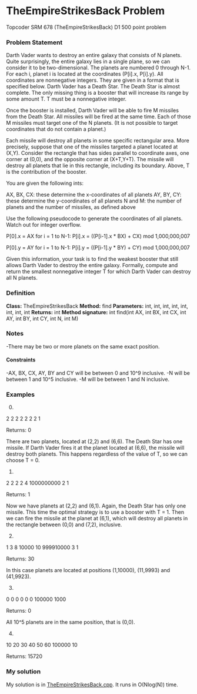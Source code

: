 # TheEmpireStrikesBack Problem
Topcoder SRM 678 (TheEmpireStrikesBack) D1 500 point problem

### Problem Statement
Darth Vader wants to destroy an entire galaxy that consists of N planets. Quite surprisingly, the entire galaxy lies in a single plane, so we can consider it to be two-dimensional. The planets are numbered 0 through N-1. For each i, planet i is located at the coordinates (P[i].x, P[i].y). All coordinates are nonnegative integers. They are given in a format that is specified below.
Darth Vader has a Death Star. The Death Star is almost complete. The only missing thing is a booster that will increase its range by some amount T. T must be a nonnegative integer.

Once the booster is installed, Darth Vader will be able to fire M missiles from the Death Star. All missiles will be fired at the same time. Each of those M missiles must target one of the N planets. (It is not possible to target coordinates that do not contain a planet.)

Each missile will destroy all planets in some specific rectangular area. More precisely, suppose that one of the missiles targeted a planet located at (X,Y). Consider the rectangle that has sides parallel to coordinate axes, one corner at (0,0), and the opposite corner at (X+T,Y+T). The missile will destroy all planets that lie in this rectangle, including its boundary. Above, T is the contribution of the booster.

You are given the following ints:

AX, BX, CX: these determine the x-coordinates of all planets AY, BY, CY: these determine the y-coordinates of all planets N and M: the number of planets and the number of missiles, as defined above

Use the following pseudocode to generate the coordinates of all planets. Watch out for integer overflow.

P[0].x = AX for i = 1 to N-1: P[i].x = ((P[i-1].x * BX) + CX) mod 1,000,000,007

P[0].y = AY for i = 1 to N-1: P[i].y = ((P[i-1].y * BY) + CY) mod 1,000,000,007

Given this information, your task is to find the weakest booster that still allows Darth Vader to destroy the entire galaxy. Formally, compute and return the smallest nonnegative integer T for which Darth Vader can destroy all N planets.

### Definition
**Class:** TheEmpireStrikesBack
**Method:** find
**Parameters:** int, int, int, int, int, int, int, int
**Returns:** int
**Method signature:** int find(int AX, int BX, int CX, int AY, int BY, int CY, int N, int M)

### Notes
-There may be two or more planets on the same exact position.

#### Constraints
-AX, BX, CX, AY, BY and CY will be between 0 and 10^9 inclusive.
-N will be between 1 and 10^5 inclusive.
-M will be between 1 and N inclusive.

### Examples

0)
2
2
2
2
2
2
2
1

Returns: 0

There are two planets, located at (2,2) and (6,6).
The Death Star has one missile.
If Darth Vader fires it at the planet located at (6,6), the missile will destroy both planets.
This happens regardless of the value of T, so we can choose T = 0.

1)
2
2
2
2
4
1000000000
2
1

Returns: 1

Now we have planets at (2,2) and (6,1).
Again, the Death Star has only one missile.
This time the optimal strategy is to use a booster with T = 1.
Then we can fire the missile at the planet at (6,1), which will destroy all planets in the rectangle between (0,0) and (7,2), inclusive.

2)
1
3
8
10000
10
999910000
3
1

Returns: 30

In this case planets are located at positions (1,10000), (11,9993) and (41,9923).

3)
0
0
0
0
0
0
100000
1000

Returns: 0

All 10^5 planets are in the same position, that is (0,0).

4)
10
20
30
40
50
60
100000
10

Returns: 15720

### My solution
My solution is in [TheEmpireStrikesBack.cpp](). It runs in O(Nlog(N)) time.
